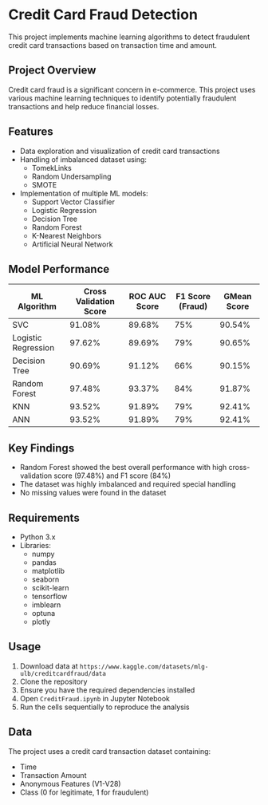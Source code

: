 # Credit Card Fraud Detection

This project implements machine learning algorithms to detect fraudulent credit card transactions based on transaction time and amount.

## Project Overview

Credit card fraud is a significant concern in e-commerce. This project uses various machine learning techniques to identify potentially fraudulent transactions and help reduce financial losses.

## Features

- Data exploration and visualization of credit card transactions
- Handling of imbalanced dataset using:
  - TomekLinks
  - Random Undersampling
  - SMOTE
- Implementation of multiple ML models:
  - Support Vector Classifier
  - Logistic Regression
  - Decision Tree
  - Random Forest
  - K-Nearest Neighbors
  - Artificial Neural Network

## Model Performance

| ML Algorithm | Cross Validation Score | ROC AUC Score | F1 Score (Fraud) | GMean Score |
|--------------|------------------------|---------------|------------------|-------------|
| SVC | 91.08% | 89.68% | 75% | 90.54% |
| Logistic Regression | 97.62% | 89.69% | 79% | 90.65% |
| Decision Tree | 90.69% | 91.12% | 66% | 90.15% |
| Random Forest | 97.48% | 93.37% | 84% | 91.87% |
| KNN | 93.52% | 91.89% | 79% | 92.41% |
| ANN | 93.52% | 91.89% | 79% | 92.41% |

## Key Findings

- Random Forest showed the best overall performance with high cross-validation score (97.48%) and F1 score (84%)
- The dataset was highly imbalanced and required special handling
- No missing values were found in the dataset

## Requirements

- Python 3.x
- Libraries:
  - numpy
  - pandas
  - matplotlib
  - seaborn
  - scikit-learn
  - tensorflow
  - imblearn
  - optuna
  - plotly

## Usage
1. Download data at `https://www.kaggle.com/datasets/mlg-ulb/creditcardfraud/data`
2. Clone the repository
3. Ensure you have the required dependencies installed
4. Open `CreditFraud.ipynb` in Jupyter Notebook
5. Run the cells sequentially to reproduce the analysis

## Data

The project uses a credit card transaction dataset containing:
- Time
- Transaction Amount
- Anonymous Features (V1-V28)
- Class (0 for legitimate, 1 for fraudulent)
